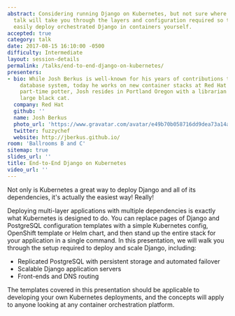 ```yaml
---
abstract: Considering running Django on Kubernetes, but not sure where to start? This
  talk will take you through the layers and configuration required so that you can
  easily deploy orchestrated Django in containers yourself.
accepted: true
category: talk
date: 2017-08-15 16:10:00 -0500
difficulty: Intermediate
layout: session-details
permalink: /talks/end-to-end-django-on-kubernetes/
presenters:
- bio: While Josh Berkus is well-known for his years of contributions to the PostgreSQL
    database system, today he works on new container stacks at Red Hat's Project Atomic. A
    part-time potter, Josh resides in Portland Oregon with a librarian and a startlingly
    large black cat.
  company: Red Hat
  github: ''
  name: Josh Berkus
  photo_url: 'https://www.gravatar.com/avatar/e49b70b058716dd9dea73a14a1d9856e?s=400'
  twitter: fuzzychef
  website: http://jberkus.github.io/
room: 'Ballrooms B and C'
sitemap: true
slides_url: ''
title: End-to-End Django on Kubernetes
video_url: ''
---
```


Not only is Kubernetes a great way to deploy Django and all of its dependencies, it's actually the easiest way! Really!

Deploying multi-layer applications with multiple dependencies is exactly what Kubernetes is designed to do. You can replace pages of Django and PostgreSQL configuration templates with a simple Kubernetes config, OpenShift template or Helm chart, and then stand up the entire stack for your application in a single command. In this presentation, we will walk you through the setup required to deploy and scale Django, including:

* Replicated PostgreSQL with persistent storage and automated failover
* Scalable Django application servers
* Front-ends and DNS routing

The templates covered in this presentation should be applicable to developing your own Kubernetes deployments, and the concepts will apply to anyone looking at any container orchestration platform.
